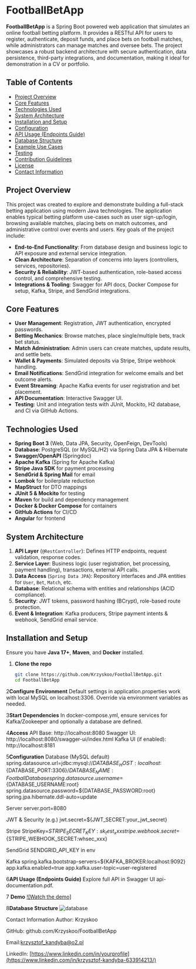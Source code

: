 # FootballBetApp

**FootballBetApp** is a Spring Boot powered web application that simulates an online football betting platform. It provides a RESTful API for users to register, authenticate, deposit funds, and place bets on football matches, while administrators can manage matches and oversee bets. The project showcases a robust backend architecture with secure authentication, data persistence, third-party integrations, and documentation, making it ideal for demonstration in a CV or portfolio.

## Table of Contents

- [Project Overview](#project-overview)  
- [Core Features](#core-features)  
- [Technologies Used](#technologies-used)  
- [System Architecture](#system-architecture)  
- [Installation and Setup](#installation-and-setup)  
- [Configuration](#configuration)  
- [API Usage (Endpoints Guide)](#api-usage-endpoints-guide)  
- [Database Structure](#database-structure)  
- [Example Use Cases](#example-use-cases)  
- [Testing](#testing)  
- [Contribution Guidelines](#contribution-guidelines)  
- [License](#license)  
- [Contact Information](#contact-information)  

## Project Overview

This project was created to explore and demonstrate building a full-stack betting application using modern Java technologies. The application enables typical betting platform use-cases such as user sign-up/login, browsing available matches, placing bets on match outcomes, and administrative control over events and users. Key goals of the project include:

- **End-to-End Functionality**: From database design and business logic to API exposure and external service integration.  
- **Clean Architecture**: Separation of concerns into layers (controllers, services, repositories).  
- **Security & Reliability**: JWT-based authentication, role-based access control, and comprehensive testing.  
- **Integrations & Tooling**: Swagger for API docs, Docker Compose for setup, Kafka, Stripe, and SendGrid integrations.

## Core Features

- **User Management**: Registration, JWT authentication, encrypted passwords.  
- **Betting Mechanics**: Browse matches, place single/multiple bets, track bet status.  
- **Match Administration**: Admin users can create matches, update results, and settle bets.  
- **Wallet & Payments**: Simulated deposits via Stripe, Stripe webhook handling.  
- **Email Notifications**: SendGrid integration for welcome emails and bet outcome alerts.  
- **Event Streaming**: Apache Kafka events for user registration and bet placement.  
- **API Documentation**: Interactive Swagger UI.  
- **Testing**: Unit and integration tests with JUnit, Mockito, H2 database, and CI via GitHub Actions.

## Technologies Used

- **Spring Boot 3** (Web, Data JPA, Security, OpenFeign, DevTools)  
- **Database**: PostgreSQL (or MySQL/H2) via Spring Data JPA & Hibernate  
- **Swagger/OpenAPI** (Springdoc)  
- **Apache Kafka** (Spring for Apache Kafka)  
- **Stripe Java SDK** for payment processing  
- **SendGrid & Spring Mail** for email  
- **Lombok** for boilerplate reduction  
- **MapStruct** for DTO mappings  
- **JUnit 5 & Mockito** for testing  
- **Maven** for build and dependency management  
- **Docker & Docker Compose** for containers  
- **GitHub Actions** for CI/CD
- **Angular** for frontend

## System Architecture

1. **API Layer** (`@RestController`): Defines HTTP endpoints, request validation, response codes.  
2. **Service Layer**: Business logic (user registration, bet processing, payment handling), transactions, external API calls.  
3. **Data Access** (`Spring Data JPA`): Repository interfaces and JPA entities for `User`, `Bet`, `Match`, etc.  
4. **Database**: Relational schema with entities and relationships (ACID compliance).  
5. **Security**: JWT tokens, password hashing (BCrypt), role-based route protection.  
6. **Event & Integration**: Kafka producers, Stripe payment intents & webhook, SendGrid email service.  

## Installation and Setup

Ensure you have **Java 17+**, **Maven**, and **Docker** installed.

1. **Clone the repo**  
   ```bash
   git clone https://github.com/Krzyskoo/FootballBetApp.git
   cd FootballBetApp
   
2**Configure Environment**
Default settings in application.properties work with local MySQL on localhost:3306. Override via environment variables as needed.

3**Start Dependencies**
In docker-compose.yml, ensure services for Kafka/Zookeeper and optionally a database are defined.

4**Access**
API Base: http://localhost:8080
Swagger UI: http://localhost:8080/swagger-ui/index.html
Kafka UI (if enabled): http://localhost:8181

5**Configuration**
Database (MySQL default)
spring.datasource.url=jdbc:mysql://${DATABASE_HOST:localhost}:${DATABASE_PORT:3306}/${DATABASE_NAME:FootballDatabase}
spring.datasource.username=${DATABASE_USERNAME:root}
spring.datasource.password=${DATABASE_PASSWORD:root}
spring.jpa.hibernate.ddl-auto=update

Server
server.port=8080

JWT & Security
(e.g.) jwt.secret=${JWT_SECRET:your_jwt_secret}

Stripe
StripeKey=${STRIPE_SECRET_KEY:sk_test_xxx}
stripe.webhook.secret=${STRIPE_WEBHOOK_SECRET:whsec_xxx}

SendGrid
SENDGRID_API_KEY in env

Kafka
spring.kafka.bootstrap-servers=${KAFKA_BROKER:localhost:9092}
app.kafka.enabled=true
app.kafka.user-topic=user-registered

6**API Usage (Endpoints Guide)**
Explore full API in Swagger UI api-documentation.pdf.

7 **Demo**
[![Watch the demo]](https://www.youtube.com/watch?v=qMXcCEsQ9MA&ab_channel=Krzy%C5%9Bko)

8**Database Structure** 
![database](https://github.com/user-attachments/assets/37c5d94c-e695-4a94-a75f-479ac2b386c1)

Contact Information
Author: Krzyskoo

GitHub: github.com/Krzyskoo/FootballBetApp

Email:krzysztof_kandyba@o2.pl

LinkedIn: [https://www.linkedin.com/in/yourprofile](https://www.linkedin.com/in/krzysztof-kandyba-633914213/)

